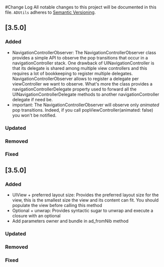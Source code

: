 #Change Log
All notable changes to this project will be documented in this file.
`ADUtils` adheres to [Semantic Versioning](http://semver.org/).

## [3.5.0]

### Added
- NavigationControllerObserver:  The NavigationControllerObserver class provides a simple API to observe the pop transitions that occur in a navigationController stack.
One drawback of UINavigationController is that its delegate is shared among multiple view controllers and this requires a lot of bookkeeping to register multiple delegates.
NavigationControllerObserver allows to register a delegate per viewController we want to observe.
What's more the class provides a navigationControllerDelegate property used to forward all the UINavigationControllerDelegate methods to another navigationController delegate if need be.
- important: The NavigationControllerObserver will observe only *animated* pop transitions. Indeed, if you call popViewController(animated: false) you won't be notified.

### Updated

### Removed

### Fixed

## [3.5.0]

### Added
- UIView + preferred layout size: Provides the preferred layout size for the view, this is the smallest size the view and its content can fit. You should populate the view before calling this method
- Optional + unwrap: Provides syntactic sugar to unwrap and execute a closure with an optional
- Add parameters owner and bundle in ad_fromNib method

### Updated

### Removed

### Fixed
